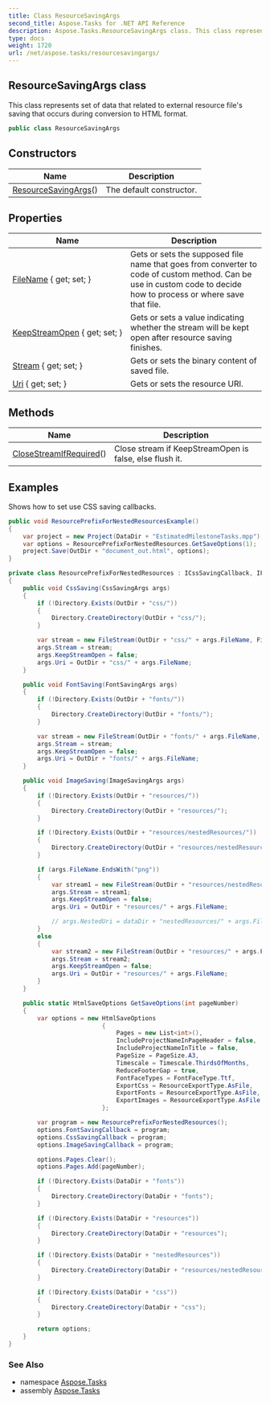 ```yaml
---
title: Class ResourceSavingArgs
second_title: Aspose.Tasks for .NET API Reference
description: Aspose.Tasks.ResourceSavingArgs class. This class represents set of data that related to external resource files saving that occurs during conversion to HTML format
type: docs
weight: 1720
url: /net/aspose.tasks/resourcesavingargs/
---
```

## ResourceSavingArgs class

This class represents set of data that related to external resource file's saving that occurs during conversion to HTML format.

```csharp
public class ResourceSavingArgs
```

## Constructors

| Name | Description |
| --- | --- |
| [ResourceSavingArgs](resourcesavingargs/)() | The default constructor. |

## Properties

| Name | Description |
| --- | --- |
| [FileName](../../aspose.tasks/resourcesavingargs/filename/) { get; set; } | Gets or sets the supposed file name that goes from converter to code of custom method. Can be use in custom code to decide how to process or where save that file. |
| [KeepStreamOpen](../../aspose.tasks/resourcesavingargs/keepstreamopen/) { get; set; } | Gets or sets a value indicating whether the stream will be kept open after resource saving finishes. |
| [Stream](../../aspose.tasks/resourcesavingargs/stream/) { get; set; } | Gets or sets the binary content of saved file. |
| [Uri](../../aspose.tasks/resourcesavingargs/uri/) { get; set; } | Gets or sets the resource URI. |

## Methods

| Name | Description |
| --- | --- |
| [CloseStreamIfRequired](../../aspose.tasks/resourcesavingargs/closestreamifrequired/)() | Close stream if KeepStreamOpen is false, else flush it. |

## Examples

Shows how to set use CSS saving callbacks.

```csharp
public void ResourcePrefixForNestedResourcesExample()
{
    var project = new Project(DataDir + "EstimatedMilestoneTasks.mpp");
    var options = ResourcePrefixForNestedResources.GetSaveOptions(1);
    project.Save(OutDir + "document_out.html", options);
}

private class ResourcePrefixForNestedResources : ICssSavingCallback, IFontSavingCallback, IImageSavingCallback
{
    public void CssSaving(CssSavingArgs args)
    {
        if (!Directory.Exists(OutDir + "css/"))
        {
            Directory.CreateDirectory(OutDir + "css/");
        }

        var stream = new FileStream(OutDir + "css/" + args.FileName, FileMode.Create);
        args.Stream = stream;
        args.KeepStreamOpen = false;
        args.Uri = OutDir + "css/" + args.FileName;
    }

    public void FontSaving(FontSavingArgs args)
    {
        if (!Directory.Exists(OutDir + "fonts/"))
        {
            Directory.CreateDirectory(OutDir + "fonts/");
        }

        var stream = new FileStream(OutDir + "fonts/" + args.FileName, FileMode.Create);
        args.Stream = stream;
        args.KeepStreamOpen = false;
        args.Uri = OutDir + "fonts/" + args.FileName;
    }

    public void ImageSaving(ImageSavingArgs args)
    {
        if (!Directory.Exists(OutDir + "resources/"))
        {
            Directory.CreateDirectory(OutDir + "resources/");
        }

        if (!Directory.Exists(OutDir + "resources/nestedResources/"))
        {
            Directory.CreateDirectory(OutDir + "resources/nestedResources/");
        }

        if (args.FileName.EndsWith("png"))
        {
            var stream1 = new FileStream(OutDir + "resources/nestedResources/" + args.FileName, FileMode.Create);
            args.Stream = stream1;
            args.KeepStreamOpen = false;
            args.Uri = OutDir + "resources/" + args.FileName;

            // args.NestedUri = dataDir + "nestedResources/" + args.FileName;
        }
        else
        {
            var stream2 = new FileStream(OutDir + "resources/" + args.FileName, FileMode.Create);
            args.Stream = stream2;
            args.KeepStreamOpen = false;
            args.Uri = OutDir + "resources/" + args.FileName;
        }
    }

    public static HtmlSaveOptions GetSaveOptions(int pageNumber)
    {
        var options = new HtmlSaveOptions
                          {
                              Pages = new List<int>(),
                              IncludeProjectNameInPageHeader = false,
                              IncludeProjectNameInTitle = false,
                              PageSize = PageSize.A3,
                              Timescale = Timescale.ThirdsOfMonths,
                              ReduceFooterGap = true,
                              FontFaceTypes = FontFaceType.Ttf,
                              ExportCss = ResourceExportType.AsFile,
                              ExportFonts = ResourceExportType.AsFile,
                              ExportImages = ResourceExportType.AsFile
                          };

        var program = new ResourcePrefixForNestedResources();
        options.FontSavingCallback = program;
        options.CssSavingCallback = program;
        options.ImageSavingCallback = program;

        options.Pages.Clear();
        options.Pages.Add(pageNumber);

        if (!Directory.Exists(DataDir + "fonts"))
        {
            Directory.CreateDirectory(DataDir + "fonts");
        }

        if (!Directory.Exists(DataDir + "resources"))
        {
            Directory.CreateDirectory(DataDir + "resources");
        }

        if (!Directory.Exists(DataDir + "nestedResources"))
        {
            Directory.CreateDirectory(DataDir + "resources/nestedResources");
        }

        if (!Directory.Exists(DataDir + "css"))
        {
            Directory.CreateDirectory(DataDir + "css");
        }

        return options;
    }
}
```

### See Also

* namespace [Aspose.Tasks](../../aspose.tasks/)
* assembly [Aspose.Tasks](../../)


